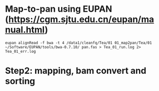 # Map-to-pan using EUPAN (https://cgm.sjtu.edu.cn/eupan/manual.html)
```
eupan alignRead -f bwa -t 4 /data1/cleanfq/Tea/01 01_map2pan/Tea/01 ~/Software/EUPAN/tools/bwa-0.7.10/ pan.fas > Tea_01_run.log 2> Tea_01_err.log
```

# Step2: mapping, bam convert and sorting
```

```

